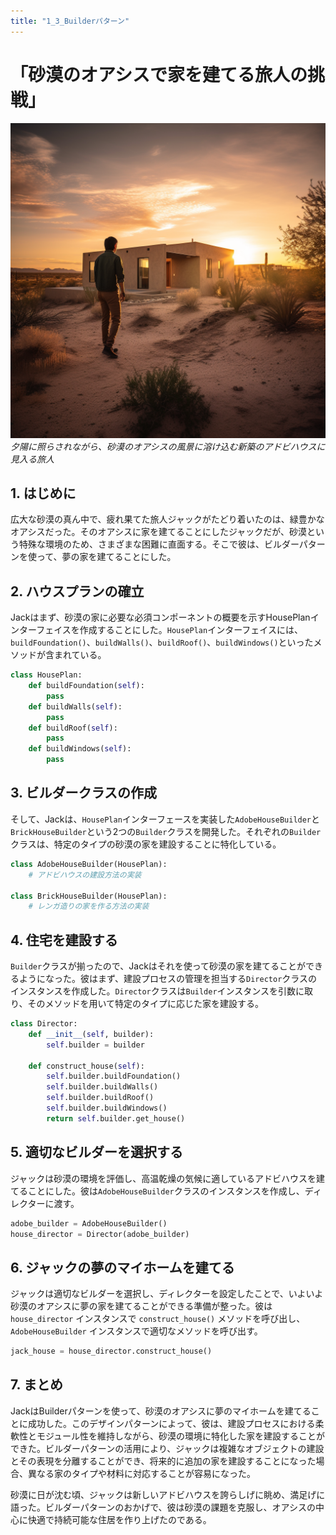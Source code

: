 ```yaml
---
title: "1_3_Builderパターン"
---
```


# 「砂漠のオアシスで家を建てる旅人の挑戦」

![](/images/20230327_gof/A_determined_traveler_stands_in_the_warm_glow_of_the_set.png)
*夕陽に照らされながら、砂漠のオアシスの風景に溶け込む新築のアドビハウスに見入る旅人*

## 1. はじめに
広大な砂漠の真ん中で、疲れ果てた旅人ジャックがたどり着いたのは、緑豊かなオアシスだった。そのオアシスに家を建てることにしたジャックだが、砂漠という特殊な環境のため、さまざまな困難に直面する。そこで彼は、ビルダーパターンを使って、夢の家を建てることにした。

## 2. ハウスプランの確立
Jackはまず、砂漠の家に必要な必須コンポーネントの概要を示すHousePlanインターフェイスを作成することにした。`HousePlan`インターフェイスには、`buildFoundation()`、`buildWalls()`、`buildRoof()`、`buildWindows()`といったメソッドが含まれている。

```python
class HousePlan:
    def buildFoundation(self):
        pass
    def buildWalls(self):
        pass
    def buildRoof(self):
        pass
    def buildWindows(self):
        pass
```

## 3. ビルダークラスの作成
そして、Jackは、`HousePlan`インターフェースを実装した`AdobeHouseBuilder`と`BrickHouseBuilder`という2つの`Builder`クラスを開発した。それぞれの`Builder`クラスは、特定のタイプの砂漠の家を建設することに特化している。

```python
class AdobeHouseBuilder(HousePlan):
    # アドビハウスの建設方法の実装

class BrickHouseBuilder(HousePlan):
    # レンガ造りの家を作る方法の実装
```

## 4. 住宅を建設する
`Builder`クラスが揃ったので、Jackはそれを使って砂漠の家を建てることができるようになった。彼はまず、建設プロセスの管理を担当する`Director`クラスのインスタンスを作成した。`Director`クラスは`Builder`インスタンスを引数に取り、そのメソッドを用いて特定のタイプに応じた家を建設する。

```python
class Director:
    def __init__(self, builder):
        self.builder = builder

    def construct_house(self):
        self.builder.buildFoundation()
        self.builder.buildWalls()
        self.builder.buildRoof()
        self.builder.buildWindows()
        return self.builder.get_house()
```


## 5. 適切なビルダーを選択する
ジャックは砂漠の環境を評価し、高温乾燥の気候に適しているアドビハウスを建てることにした。彼は`AdobeHouseBuilder`クラスのインスタンスを作成し、ディレクターに渡す。

```python
adobe_builder = AdobeHouseBuilder()
house_director = Director(adobe_builder)
```

## 6. ジャックの夢のマイホームを建てる
ジャックは適切なビルダーを選択し、ディレクターを設定したことで、いよいよ砂漠のオアシスに夢の家を建てることができる準備が整った。彼は `house_director` インスタンスで `construct_house()` メソッドを呼び出し、`AdobeHouseBuilder` インスタンスで適切なメソッドを呼び出す。

```python
jack_house = house_director.construct_house()
```

## 7. まとめ
JackはBuilderパターンを使って、砂漠のオアシスに夢のマイホームを建てることに成功した。このデザインパターンによって、彼は、建設プロセスにおける柔軟性とモジュール性を維持しながら、砂漠の環境に特化した家を建設することができた。ビルダーパターンの活用により、ジャックは複雑なオブジェクトの建設とその表現を分離することができ、将来的に追加の家を建設することになった場合、異なる家のタイプや材料に対応することが容易になった。

砂漠に日が沈む頃、ジャックは新しいアドビハウスを誇らしげに眺め、満足げに語った。ビルダーパターンのおかげで、彼は砂漠の課題を克服し、オアシスの中心に快適で持続可能な住居を作り上げたのである。